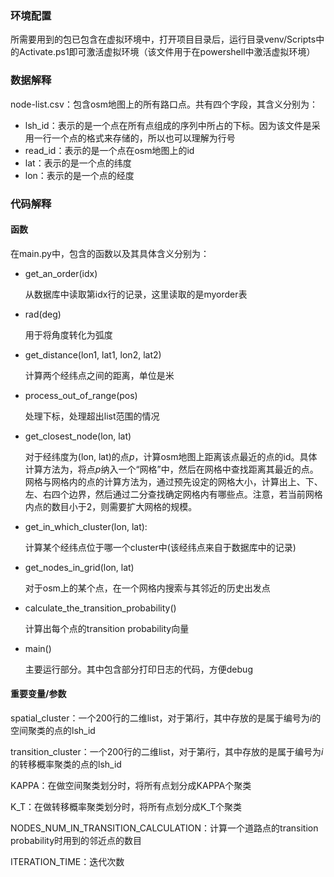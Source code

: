 ### 环境配置

所需要用到的包已包含在虚拟环境中，打开项目目录后，运行目录venv/Scripts中的Activate.ps1即可激活虚拟环境（该文件用于在powershell中激活虚拟环境）

### 数据解释

node-list.csv：包含osm地图上的所有路口点。共有四个字段，其含义分别为：

* lsh_id：表示的是一个点在所有点组成的序列中所占的下标。因为该文件是采用一行一个点的格式来存储的，所以也可以理解为行号
* read_id：表示的是一个点在osm地图上的id
* lat：表示的是一个点的纬度
* lon：表示的是一个点的经度

### 代码解释

#### 函数

在main.py中，包含的函数以及其具体含义分别为：

* get_an_order(idx) 

  从数据库中读取第idx行的记录，这里读取的是myorder表

* rad(deg)

  用于将角度转化为弧度

* get_distance(lon1, lat1, lon2, lat2)

  计算两个经纬点之间的距离，单位是米

* process_out_of_range(pos)

  处理下标，处理超出list范围的情况

* get_closest_node(lon, lat)

  对于经纬度为(lon, lat)的点*p*，计算osm地图上距离该点最近的点的id。具体计算方法为，将点*p*纳入一个“网格”中，然后在网格中查找距离其最近的点。网格与网格内的点的计算方法为，通过预先设定的网格大小，计算出上、下、左、右四个边界，然后通过二分查找确定网格内有哪些点。注意，若当前网格内点的数目小于2，则需要扩大网格的规模。

* get_in_which_cluster(lon, lat):

  计算某个经纬点位于哪一个cluster中(该经纬点来自于数据库中的记录)

* get_nodes_in_grid(lon, lat)

  对于osm上的某个点，在一个网格内搜索与其邻近的历史出发点

* calculate_the_transition_probability()

  计算出每个点的transition probability向量

* main()

  主要运行部分。其中包含部分打印日志的代码，方便debug

#### 重要变量/参数

spatial_cluster：一个200行的二维list，对于第$i$行，其中存放的是属于编号为$i$的空间聚类的点的lsh_id

transition_cluster：一个200行的二维list，对于第$i$行，其中存放的是属于编号为$i$的转移概率聚类的点的lsh_id

KAPPA：在做空间聚类划分时，将所有点划分成KAPPA个聚类

K_T：在做转移概率聚类划分时，将所有点划分成K_T个聚类

NODES_NUM_IN_TRANSITION_CALCULATION：计算一个道路点的transition probability时用到的邻近点的数目

ITERATION_TIME：迭代次数